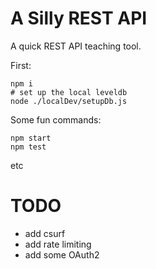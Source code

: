 # A Silly REST API

A quick REST API teaching tool.

First:
```
npm i
# set up the local leveldb
node ./localDev/setupDb.js
```

Some fun commands:
```shell
npm start
npm test
```
etc


# TODO
- add csurf
- add rate limiting
- add some OAuth2
